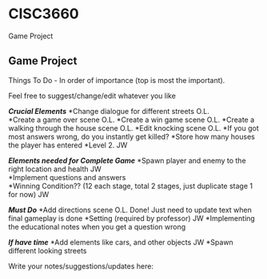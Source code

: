 # CISC3660
Game Project

Game Project
-------------------------
Things To Do - In order of importance (top is most the important). 

Feel free to suggest/change/edit whatever you like

***Crucial Elements***
*Change dialogue for different streets                            O.L.   
*Create a game over scene                                         O.L.
*Create a win game scene                                          O.L.
*Create a walking through the house scene                         O.L.
*Edit knocking scene                                              O.L.
*If you got most answers wrong, do you instantly get killed?
*Store how many houses the player has entered
*Level 2.                                                         JW

***Elements needed for Complete Game***
*Spawn player and enemy to the right location and health          JW       
*Implement questions and answers  
*Winning Condition??  (12 each stage, total 2 stages, just duplicate stage 1 for now)   JW
                                                                  
***Must Do***
*Add directions scene                                             O.L.   Done! Just need to update text when final gameplay is done
*Setting (required by professor)                                  JW
*Implementing the educational notes when you get a question wrong 

***If have time***
*Add elements like cars, and other objects                        JW 
*Spawn different looking streets


Write your notes/suggestions/updates here:


